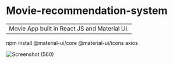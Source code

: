 # Movie-recommendation-system
<table>
<tr>
<td>
  Movie App built in React JS and Material UI.
</td>
</tr>
</table>

npm install @material-ui/core @material-ui/icons axios

![Screenshot (560)](https://user-images.githubusercontent.com/108077892/206460056-a73c06d3-1133-46e3-9959-6965ddfff271.png)
